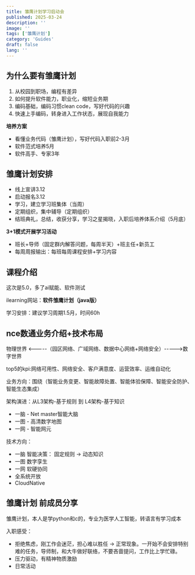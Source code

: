 ```yaml
---
title: 雏鹰计划学习启动会
published: 2025-03-24
description: ''
image: ''
tags: ['雏鹰计划']
category: 'Guides'
draft: false 
lang: ''
---
```


## 为什么要有雏鹰计划

1. 从校园到职场，编程有差异
2. 如何提升软件能力，职业化，缩短业务期
3. 编码基础，编码习惯clean code，写好代码的兴趣
4. 快速上手编码，转身进入工作状态，展现自我能力

**培养方案**

- 看懂业务代码（雏鹰计划），写好代码入职前2-3月
- 软件范式培养5月
- 软件高手、专家3年

## 雏鹰计划安排

- 线上宣讲3.12
- 启动报名3.12
- 学习，建立学习班集体（当周）
- 定期组织，集中辅导（定期组织）
- 结班典礼，总结，收获分享，学习之星揭晓，入职后培养体系介绍（5月底）

**3+1模式开展学习活动**

- 班长+导师（固定群内解答问题，每周半天）+班主任+新员工
- 每周周报输出：每班每周课程安排+学习内容

## 课程介绍

这次是5.0，多了ai赋能、软件测试

ilearning网站：**软件雏鹰计划（java版）**

学习安排：建议学习周期1.5月，时间60h

## nce数通业务介绍+技术布局

物理世界 <-----（园区网络、广域网络、数据中心网络+网络安全）----->数字世界

top5的kpi:网络可用性、网络安全、客户满意度、运营效率、运维自动化

业务方向：围绕（智能业务变更、智能故障处置、智能体验保障、智能安全防护、智能生态集成）

架构演进：从L3架构-基于规则  到  L4架构-基于知识

- 一脑 - Net master智能大脑
- 一图 - 高清数字地图
- 一网 - 智能网元

技术方向：

- 一脑 智能决策： 固定规则 -> 动态知识
- 一图 数字孪生
- 一网 软硬协同
- 全系统开放
- CloudNative

## 雏鹰计划 前成员分享

雏鹰计划，本人是学python和c的，专业为医学人工智能，转语言有学习成本

入职感受：

- 拒绝焦虑，刚工作会迷茫，担心难以胜任 -> 正常现象。一开始不会安排特别难的任务，导师制，和大牛做好联络，不要吝啬提问，工作比上学忙碌。
- 压力驱动，有精神物质激励
- 日常活动
